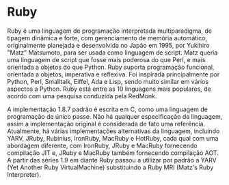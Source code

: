 # Ruby

Ruby é uma linguagem de programação interpretada multiparadigma, de tipagem dinâmica e forte, com gerenciamento de memória automático, originalmente planejada e desenvolvida no Japão em 1995, por Yukihiro "Matz" Matsumoto, para ser usada como linguagem de script. Matz queria uma linguagem de script que fosse mais poderosa do que Perl, e mais orientada a objetos do que Python. Ruby suporta programação funcional, orientada a objetos, imperativa e reflexiva. Foi inspirada principalmente por Python, Perl, Smalltalk, Eiffel, Ada e Lisp, sendo muito similar em vários aspectos a Python. Ruby está entre as 10 linguagens mais populares, de acordo com uma pesquisa conduzida pela RedMonk.

A implementação 1.8.7 padrão é escrita em C, como uma linguagem de programação de único passe. Não há qualquer especificação da linguagem, assim a implementação original é considerada de fato uma referência. Atualmente, há várias implementações alternativas da linguagem, incluindo YARV, JRuby, Rubinius, IronRuby, MacRuby e HotRuby, cada qual com uma abordagem diferente, com IronRuby, JRuby e MacRuby fornecendo compilação JIT e, JRuby e MacRuby também fornecendo compilação AOT. A partir das séries 1.9 em diante Ruby passou a utilizar por padrão a YARV (Yet Another Ruby VirtualMachine) substituindo a Ruby MRI (Matz's Ruby Interpreter).